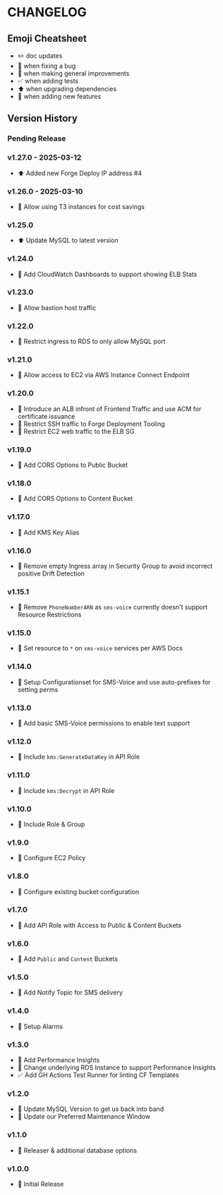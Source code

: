# CHANGELOG

## Emoji Cheatsheet
- :pencil2: doc updates
- :bug: when fixing a bug
- :rocket: when making general improvements
- :white_check_mark: when adding tests
- :arrow_up: when upgrading dependencies
- :tada: when adding new features

## Version History

### Pending Release

### v1.27.0 - 2025-03-12

- :arrow_up:  Added new Forge Deploy IP address #4

### v1.26.0 - 2025-03-10

- :rocket: Allow using T3 instances for cost savings

### v1.25.0

- :arrow_up: Update MySQL to latest version

### v1.24.0

- :rocket: Add CloudWatch Dashboards to support showing ELB Stats

### v1.23.0

- :rocket: Allow bastion host traffic

### v1.22.0

- :rocket: Restrict ingress to RDS to only allow MySQL port

### v1.21.0

- :tada: Allow access to EC2 via AWS Instance Connect Endpoint

### v1.20.0

- :tada: Introduce an ALB infront of Frontend Traffic and use ACM for certificate issuance
- :rocket: Restrict SSH traffic to Forge Deployment Tooling
- :rocket: Restrict EC2 web traffic to the ELB SG

### v1.19.0

- :rocket: Add CORS Options to Public Bucket

### v1.18.0

- :rocket: Add CORS Options to Content Bucket

### v1.17.0

- :rocket: Add KMS Key Alias

### v1.16.0

- :rocket: Remove empty Ingress array in Security Group to avoid incorrect positive Drift Detection

### v1.15.1

- :rocket: Remove `PhoneNumberARN` as `sms-voice` currently doesn't support Resource Restrictions

### v1.15.0

- :rocket: Set resource to `*` on `sms-voice` services per AWS Docs

### v1.14.0

- :rocket: Setup Configurationset for SMS-Voice and use auto-prefixes for setting perms

### v1.13.0

- :rocket: Add basic SMS-Voice permissions to enable text support

### v1.12.0

- :rocket: Include `kms:GenerateDataKey` in API Role

### v1.11.0

- :rocket: Include `kms:Decrypt` in API Role

### v1.10.0

- :rocket: Include Role & Group

### v1.9.0

- :rocket: Configure EC2 Policy

### v1.8.0

- :rocket: Configure existing bucket configuration

### v1.7.0

- :rocket: Add API Role with Access to Public & Content Buckets

### v1.6.0

- :rocket: Add `Public` and `Content` Buckets

### v1.5.0

- :rocket: Add Notify Topic for SMS delivery

### v1.4.0

- :rocket: Setup Alarms

### v1.3.0

- :rocket: Add Performance Insights
- :rocket: Change underlying RDS Instance to support Performance Insights
- :white_check_mark: Add GH Actions Test Runner for linting CF Templates

### v1.2.0

- :rocket: Update MySQL Version to get us back into band
- :rocket: Update our Preferred Maintenance Window

### v1.1.0

- :rocket: Releaser & additional database options

### v1.0.0

- :rocket: Initial Release

